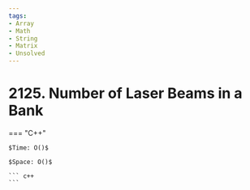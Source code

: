 ```yaml
---
tags:
- Array
- Math
- String
- Matrix
- Unsolved
---
```



# 2125. Number of Laser Beams in a Bank

=== "C++"

    $Time: O()$

    $Space: O()$

    ``` c++
    ```